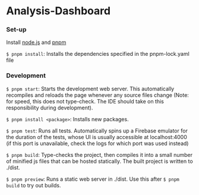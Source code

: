 # Analysis-Dashboard

### Set-up
Install [node.js](https://nodejs.org/en/download) and [pnpm](https://pnpm.io/installation)

`$ pnpm install`: Installs the dependencies specified in the pnpm-lock.yaml file

### Development
`$ pnpm start`: Starts the development web server. This automatically recompiles and reloads the page whenever any
    source files change (Note: for speed, this does not type-check. The IDE should take on this responsibility during 
    development).

`$ pnpm install <package>`: Installs new packages.

`$ pnpm test`: Runs all tests. Automatically spins up a Firebase emulator for the duration of the tests, whose UI is
    usually accessible at localhost:4000 (if this port is unavailable, check the logs for which port was used instead)

`$ pnpm build`: Type-checks the project, then compiles it into a small number of minified js files that can be hosted 
    statically. The built project is written to ./dist.

`$ pnpm preview`: Runs a static web server in ./dist. Use this after `$ pnpm build` to try out builds.
